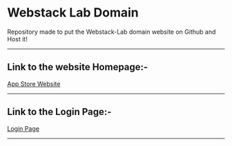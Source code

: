# Webstack Lab Domain

Repository made to put the Webstack-Lab domain website on Github and Host it!

---

## Link to the website Homepage:-

[App Store Website](https://2047244.github.io/webstack_lab/website/)

---

## Link to the Login Page:-

[Login Page](https://2047244.github.io/webstack_lab/website/login_page.html)

---
